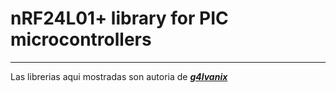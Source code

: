 

# nRF24L01+ library for PIC microcontrollers
***
Las librerias aqui mostradas son autoria de [***g4lvanix***](https://github.com/g4lvanix/NRF-wireless)

